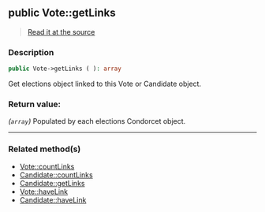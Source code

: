 ## public Vote::getLinks

> [Read it at the source](https://github.com/julien-boudry/Condorcet/blob/master/src/Relations/Linkable.php#L58)

### Description    

```php
public Vote->getLinks ( ): array
```

Get elections object linked to this Vote or Candidate object.
    

### Return value:   

*(`array`)* Populated by each elections Condorcet object.


---------------------------------------

### Related method(s)      

* [Vote::countLinks](/Docs/ApiReferences/Vote%20Class/public%20Vote--countLinks.md)    
* [Candidate::countLinks](/Docs/ApiReferences/Candidate%20Class/public%20Candidate--countLinks.md)    
* [Candidate::getLinks](/Docs/ApiReferences/Candidate%20Class/public%20Candidate--getLinks.md)    
* [Vote::haveLink](/Docs/ApiReferences/Vote%20Class/public%20Vote--haveLink.md)    
* [Candidate::haveLink](/Docs/ApiReferences/Candidate%20Class/public%20Candidate--haveLink.md)    
